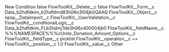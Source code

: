 <?xml version="1.0" encoding="UTF-8"?>
<CustomMetadata xmlns="http://soap.sforce.com/2006/04/metadata" xmlns:xsi="http://www.w3.org/2001/XMLSchema-instance" xmlns:xsd="http://www.w3.org/2001/XMLSchema">
    <label>New Condition</label>
    <protected>false</protected>
    <values>
        <field>FlowToolKit__Delete__c</field>
        <value xsi:type="xsd:boolean">false</value>
    </values>
    <values>
        <field>FlowToolKit__Form__c</field>
        <value xsi:type="xsd:string">Data_b2hdfdkim_b2hdfdmd83h06o3l04jb0QAAQ</value>
    </values>
    <values>
        <field>FlowToolKit__Object__c</field>
        <value xsi:type="xsd:string">npsp__DataImport__c</value>
    </values>
    <values>
        <field>FlowToolKit__UserValidation__c</field>
        <value xsi:nil="true"/>
    </values>
    <values>
        <field>FlowToolKit__conditionalLogic__c</field>
        <value xsi:type="xsd:string">Data_b2hdfdkim_FLb2hdmj7de3h06o400004jb0</value>
    </values>
    <values>
        <field>FlowToolKit__fieldName__c</field>
        <value xsi:type="xsd:string">%%%NAMESPACE%%%cUnite_Donation_Amount_Options__c</value>
    </values>
    <values>
        <field>FlowToolKit__fieldType__c</field>
        <value xsi:type="xsd:string">picklist</value>
    </values>
    <values>
        <field>FlowToolKit__operation__c</field>
        <value xsi:type="xsd:string">==</value>
    </values>
    <values>
        <field>FlowToolKit__position__c</field>
        <value xsi:type="xsd:double">1.0</value>
    </values>
    <values>
        <field>FlowToolKit__value__c</field>
        <value xsi:type="xsd:string">Other</value>
    </values>
</CustomMetadata>
